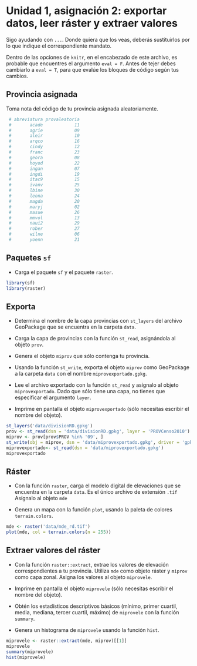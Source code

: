 
Unidad 1, asignación 2: exportar datos, leer ráster y extraer valores
=====================================================================

Sigo ayudando con `...`. Donde quiera que los veas, deberás sustituirlos por lo que indique el correspondiente mandato.

Dentro de las opciones de `knitr`, en el encabezado de este archivo, es probable que encuentres el argumento `eval = F`. Antes de tejer debes cambiarlo a `eval = T`, para que evalúe los bloques de código según tus cambios.

Provincia asignada
------------------

Toma nota del código de tu provincia asignada aleatoriamente.

``` r
 # abreviatura provaleatoria
 #       acade            11
 #       agrie            09
 #       aleir            10
 #       arqco            16
 #       cindy            12
 #       franc            23
 #       geora            08
 #       hoyod            22
 #       ingan            07
 #       ingdi            19
 #       itac9            15
 #       ivanv            25
 #       lbine            30
 #       leona            24
 #       magda            20
 #       maryj            02
 #       masue            26
 #       mmvol            13
 #       naui2            29
 #       rober            27
 #       wilne            06
 #       yoenn            21
```

Paquetes `sf`
-------------

-   Carga el paquete `sf` y el paquete `raster`.

``` r
library(sf)
library(raster)
```

Exporta
-------

-   Determina el nombre de la capa provincias con `st_layers` del archivo GeoPackage que se encuentra en la carpeta `data`.

-   Carga la capa de provincias con la función `st_read`, asignándola al objeto `prov`.

-   Genera el objeto `miprov` que sólo contenga tu provincia.

-   Usando la función `st_write`, exporta el objeto `miprov` como GeoPackage a la carpeta `data` con el nombre `miprovexportado.gpkg`.

-   Lee el archivo exportado con la función `st_read` y asígnalo al objeto `miprovexportado`. Dado que sólo tiene una capa, no tienes que especificar el argumento `layer`.

-   Imprime en pantalla el objeto `miprovexportado` (sólo necesitas escribir el nombre del objeto).

``` r
st_layers('data/divisionRD.gpkg')
prov <- st_read(dsn = 'data/divisionRD.gpkg', layer = 'PROVCenso2010')
miprov <- prov[prov$PROV %in% '09', ]
st_write(obj = miprov, dsn = 'data/miprovexportado.gpkg', driver = 'gpkg')
miprovexportado<- st_read(dsn = 'data/miprovexportado.gpkg')
miprovexportado
```

Ráster
------

-   Con la función `raster`, carga el modelo digital de elevaciones que se encuentra en la carpeta `data`. Es el único archivo de extensión `.tif` Asígnalo al objeto `mde`

-   Genera un mapa con la función `plot`, usando la paleta de colores `terrain.colors`.

``` r
mde <- raster('data/mde_rd.tif')
plot(mde, col = terrain.colors(n = 255))
```

Extraer valores del ráster
--------------------------

-   Con la función `raster::extract`, extrae los valores de elevación correspondientes a tu provincia. Utiliza `mde` como objeto ráster y `miprov` como capa zonal. Asigna los valores al objeto `miprovele`.

-   Imprime en pantalla el objeto `miprovele` (sólo necesitas escribir el nombre del objeto).

-   Obtén los estadísticos descriptivos básicos (mínimo, primer cuartil, media, mediana, tercer cuartil, máximo) de `miprovele` con la función `summary`.

-   Genera un histograma de `miprovele` usando la función `hist`.

``` r
miprovele <- raster::extract(mde, miprov)[[1]]
miprovele
summary(miprovele)
hist(miprovele)
```

